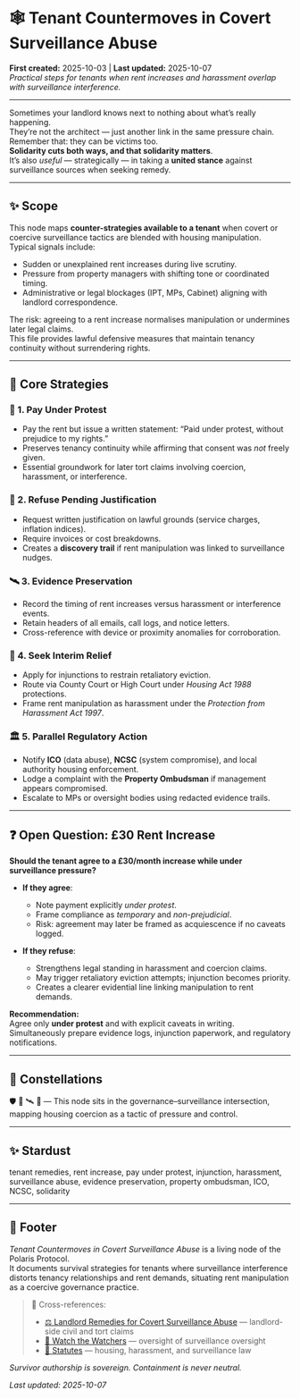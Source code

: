 # 🕸️ Tenant Countermoves in Covert Surveillance Abuse  
**First created:** 2025-10-03 | **Last updated:** 2025-10-07  
*Practical steps for tenants when rent increases and harassment overlap with surveillance interference.*

---

Sometimes your landlord knows next to nothing about what’s really happening.  
They’re not the architect — just another link in the same pressure chain.  
Remember that: they can be victims too.  
**Solidarity cuts both ways, and that solidarity matters**.  
It’s also *useful* — strategically — in taking a **united stance** against surveillance sources when seeking remedy.  

---

## ✨ Scope  

This node maps **counter-strategies available to a tenant** when covert or coercive surveillance tactics are blended with housing manipulation.  
Typical signals include:  
- Sudden or unexplained rent increases during live scrutiny.  
- Pressure from property managers with shifting tone or coordinated timing.  
- Administrative or legal blockages (IPT, MPs, Cabinet) aligning with landlord correspondence.  

The risk: agreeing to a rent increase normalises manipulation or undermines later legal claims.  
This file provides lawful defensive measures that maintain tenancy continuity without surrendering rights.

---

## 🌌 Core Strategies  

### 🏡 1. **Pay Under Protest**  
- Pay the rent but issue a written statement: “Paid under protest, without prejudice to my rights.”  
- Preserves tenancy continuity while affirming that consent was *not* freely given.  
- Essential groundwork for later tort claims involving coercion, harassment, or interference.

### 📜 2. **Refuse Pending Justification**  
- Request written justification on lawful grounds (service charges, inflation indices).  
- Require invoices or cost breakdowns.  
- Creates a **discovery trail** if rent manipulation was linked to surveillance nudges.

### 🛰️ 3. **Evidence Preservation**  
- Record the timing of rent increases versus harassment or interference events.  
- Retain headers of all emails, call logs, and notice letters.  
- Cross-reference with device or proximity anomalies for corroboration.

### 💸 4. **Seek Interim Relief**  
- Apply for injunctions to restrain retaliatory eviction.  
- Route via County Court or High Court under *Housing Act 1988* protections.  
- Frame rent manipulation as harassment under the *Protection from Harassment Act 1997*.

### 🏛️ 5. **Parallel Regulatory Action**  
- Notify **ICO** (data abuse), **NCSC** (system compromise), and local authority housing enforcement.  
- Lodge a complaint with the **Property Ombudsman** if management appears compromised.  
- Escalate to MPs or oversight bodies using redacted evidence trails.  

---

## ❓ Open Question: £30 Rent Increase  

**Should the tenant agree to a £30/month increase while under surveillance pressure?**

- **If they agree**:  
  - Note payment explicitly *under protest*.  
  - Frame compliance as *temporary* and *non-prejudicial*.  
  - Risk: agreement may later be framed as acquiescence if no caveats logged.

- **If they refuse**:  
  - Strengthens legal standing in harassment and coercion claims.  
  - May trigger retaliatory eviction attempts; injunction becomes priority.  
  - Creates a clearer evidential line linking manipulation to rent demands.

**Recommendation:**  
Agree only **under protest** and with explicit caveats in writing.  
Simultaneously prepare evidence logs, injunction paperwork, and regulatory notifications.

---

## 🌌 Constellations  

🛡️ 🧿 🛰️ 🔮 — This node sits in the governance–surveillance intersection, mapping housing coercion as a tactic of pressure and control.  

---

## ✨ Stardust  

tenant remedies, rent increase, pay under protest, injunction, harassment, surveillance abuse, evidence preservation, property ombudsman, ICO, NCSC, solidarity  

---

## 🏮 Footer  

*Tenant Countermoves in Covert Surveillance Abuse* is a living node of the Polaris Protocol.  
It documents survival strategies for tenants where surveillance interference distorts tenancy relationships and rent demands, situating rent manipulation as a coercive governance practice.  

> 📡 Cross-references:  
> - [⚖️ Landlord Remedies for Covert Surveillance Abuse](./⚖️_landlord_remedies_for_covert_surveillance_abuse.md) — landlord-side civil and tort claims  
> - [🧿 Watch the Watchers](./README.md) — oversight of surveillance oversight  
> - [📜 Statutes](../📜_Statutes/README.md) — housing, harassment, and surveillance law  

*Survivor authorship is sovereign. Containment is never neutral.*  

_Last updated: 2025-10-07_
